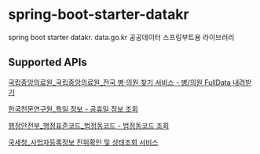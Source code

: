 # spring-boot-starter-datakr
spring boot starter datakr. data.go.kr 공공데이터 스프링부트용 라이브러리

## Supported APIs
[국립중앙의료원_국립중앙의료원_전국 병·의원 찾기 서비스 - 병/의원 FullData 내려받기](https://www.data.go.kr/tcs/dss/selectApiDataDetailView.do?publicDataPk=15000736)

[한국천문연구원_특일 정보 - 공휴일 정보 조회](https://www.data.go.kr/tcs/dss/selectApiDataDetailView.do?publicDataPk=15012690)

[행정안전부_행정표준코드_법정동코드 - 법정동코드 조회](https://www.data.go.kr/data/15077871/openapi.do?recommendDataYn=Y)

[국세청_사업자등록정보 진위확인 및 상태조회 서비스](https://www.data.go.kr/data/15081808/openapi.do)